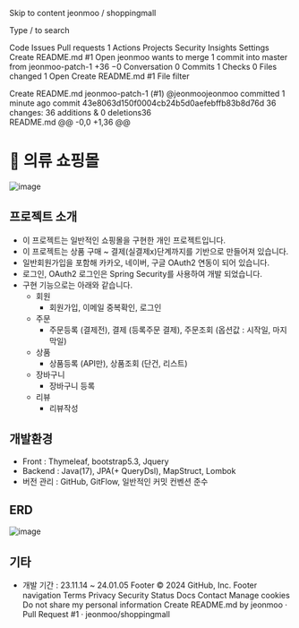 Skip to content
jeonmoo
/
shoppingmall

Type / to search

Code
Issues
Pull requests
1
Actions
Projects
Security
Insights
Settings
Create README.md #1
Open
jeonmoo wants to merge 1 commit into master from jeonmoo-patch-1
+36 −0
Conversation 0
Commits 1
Checks 0
Files changed 1
Open
Create README.md
#1
File filter

Create README.md
jeonmoo-patch-1 (#1)
@jeonmoojeonmoo committed 1 minute ago
commit 43e8063d150f0004cb24b5d0aefebffb83b8d76d
36 changes: 36 additions & 0 deletions36  
README.md
@@ -0,0 +1,36 @@
# 👕 의류 쇼핑몰
![image](https://github.com/jeonmoo/shoppingmall/assets/86511348/64133731-2767-4732-a65c-19eedc456763 "메인페이지 이미지")

<!--
테스트 계정
**id : test@test.com**  
**pw : test!@#$**
-->

## 프로젝트 소개
- 이 프로젝트는 일반적인 쇼핑몰을 구현한 개인 프로젝트입니다.
- 이 프로젝트는 상품 구매 ~ 결제(실결제x)단계까지를 기반으로 만들어져 있습니다.
- 일반회원가입을 포함해 카카오, 네이버, 구글 OAuth2 연동이 되어 있습니다.
- 로그인, OAuth2 로그인은 Spring Security를 사용하여 개발 되었습니다.
- 구현 기능으로는 아래와 같습니다.
    - 회원
        - 회원가입, 이메일 중복확인, 로그인
    - 주문
        - 주문등록 (결제전), 결제 (등록주문 결제), 주문조회 (옵션값 : 시작일, 마지막일)
    - 상품
        - 상품등록 (API만), 상품조회 (단건, 리스트)
    - 장바구니
        - 장바구니 등록
    - 리뷰
        - 리뷰작성

## 개발환경
- Front : Thymeleaf, bootstrap5.3, Jquery
- Backend : Java(17), JPA(+ QueryDsl), MapStruct, Lombok
- 버전 관리 : GitHub, GitFlow, 일반적인 커밋 컨벤션 준수

## ERD
![image](https://github.com/jeonmoo/shoppingmall/assets/86511348/07344468-f20a-4963-a107-d3bb850f96f4)

## 기타
- 개발 기간 : 23.11.14 ~ 24.01.05
  Footer
  © 2024 GitHub, Inc.
  Footer navigation
  Terms
  Privacy
  Security
  Status
  Docs
  Contact
  Manage cookies
  Do not share my personal information
  Create README.md by jeonmoo · Pull Request #1 · jeonmoo/shoppingmall 

